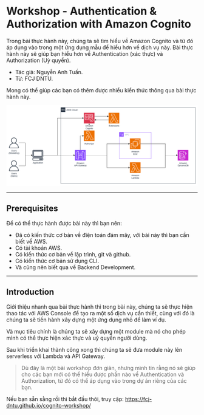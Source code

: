 # Workshop - Authentication & Authorization with Amazon Cognito

Trong bài thực hành này, chúng ta sẽ tìm hiểu về Amazon Cognito và từ đó áp dụng vào trong một ứng dụng mẫu để hiểu hơn về dịch vụ này. Bài thực hành này sẽ giúp bạn hiểu hơn về Authentication (xác thực) và Authorization (Uỷ quyền).

- Tác giả: Nguyễn Anh Tuấn.
- Từ: FCJ DNTU.

Mong có thể giúp các bạn có thêm được nhiều kiển thức thông qua bài thực hành này.

<p align="center"><img src="./static/images/architecture.png" /></p>

---

## Prerequisites

Để có thể thực hành được bài này thì bạn nên:

- Đã có kiến thức cơ bản về điện toán đám mây, với bài này thì bạn cần biết về AWS.
- Có tài khoản AWS.
- Có kiến thức cơ bản về lập trình, git và github.
- Có kiển thức cơ bản sử dụng CLI.
- Và cũng nên biết qua về Backend Development.

---

## Introduction

Giới thiệu nhanh qua bài thực hành thì trong bài này, chúng ta sẽ thực hiện thao tác với AWS Console để tạo ra một số dịch vụ cần thiết, cùng với đó là chúng ta sẽ tiến hành xây dựng một ứng dụng nhỏ để làm ví dụ.

Và mục tiêu chính là chúng ta sẽ xây dựng một module mà nó cho phép mình có thể thực hiện xác thực và uỷ quyền người dùng.

Sau khi triển khai thành công xong thì chúng ta sẽ đưa module này lên serverless với Lambda và API Gateway.

> Dù đây là một bài workshop đơn giản, nhưng mình tin rằng nó sẽ giúp cho các bạn mới có thể hiểu được phần nào về Authentication và Authorization, từ đó có thể áp dụng vào trong dự án riêng của các bạn.

Nếu bạn sẵn sằng rồi thì bắt đầu thôi, truy cập: https://fcj-dntu.github.io/cognito-workshop/
